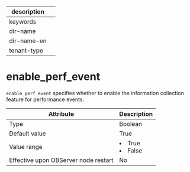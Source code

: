 |description||
|---|---|
|keywords||
|dir-name||
|dir-name-en||
|tenant-type||

# enable_perf_event


`enable_perf_event` specifies whether to enable the information collection feature for performance events.


| **Attribute** | **Description** |
|------------------|--------------------------------------------------------------------------------------------------------|
| Type | Boolean |
| Default value | True |
| Value range | <li> True   <li> False |
| Effective upon OBServer node restart | No |
